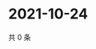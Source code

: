 # 2021-10-24

共 0 条

<!-- BEGIN WEIBO -->
<!-- 最后更新时间 Sun Oct 24 2021 11:11:34 GMT+0800 (China Standard Time) -->

<!-- END WEIBO -->
